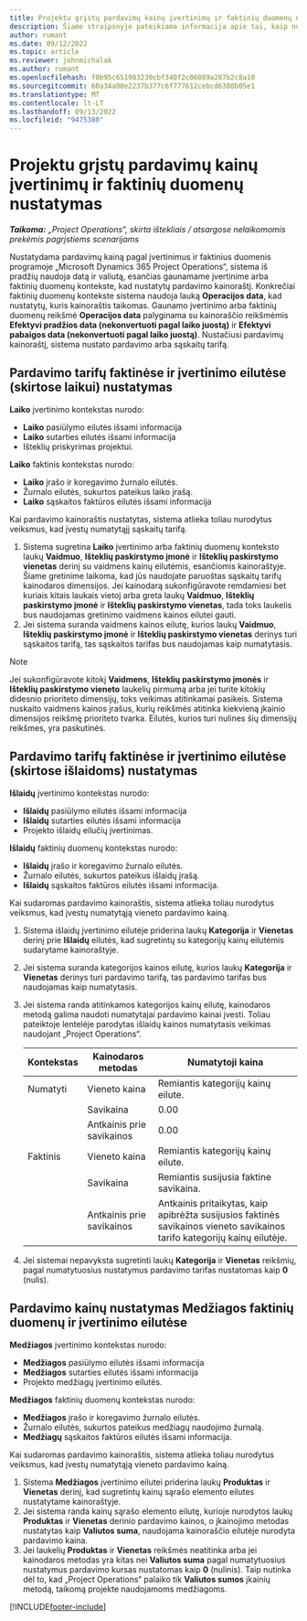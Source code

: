 ```yaml
---
title: Projektu grįstų pardavimų kainų įvertinimų ir faktinių duomenų nustatymas
description: Šiame straipsnyje pateikiama informacija apie tai, kaip nustatomos projektu grįstų pardavimų kainos pagal įvertinimus ir faktinius duomenis.
author: rumant
ms.date: 09/12/2022
ms.topic: article
ms.reviewer: johnmichalak
ms.author: rumant
ms.openlocfilehash: f0b95c651983230cbf340f2c06089a287b2c8a10
ms.sourcegitcommit: 60a34a00e2237b377c6f777612cebcd6380b05e1
ms.translationtype: MT
ms.contentlocale: lt-LT
ms.lasthandoff: 09/13/2022
ms.locfileid: "9475380"
---
```

#  <a name="determine-sales-prices-for-project-based-estimates-and-actuals"></a>Projektu grįstų pardavimų kainų įvertinimų ir faktinių duomenų nustatymas

_**Taikoma:** „Project Operations“, skirta ištekliais / atsargose nelaikomomis prekėmis pagrįstiems scenarijams_

Nustatydama pardavimų kainą pagal įvertinimus ir faktinius duomenis programoje „Microsoft Dynamics 365 Project Operations“, sistema iš pradžių naudoja datą ir valiutą, esančias gaunamame įvertinime arba faktinių duomenų kontekste, kad nustatytų pardavimo kainoraštį. Konkrečiai faktinių duomenų kontekste sistema naudoja lauką **Operacijos data**, kad nustatytų, kuris kainoraštis taikomas. Gaunamo įvertinimo arba faktinių duomenų reikšmė **Operacijos data** palyginama su kainoraščio reikšmėmis **Efektyvi pradžios data (nekonvertuoti pagal laiko juostą)** ir **Efektyvi pabaigos data (nekonvertuoti pagal laiko juostą)**. Nustačiusi pardavimų kainoraštį, sistema nustato pardavimo arba sąskaitų tarifą.

## <a name="determining-sales-rates-on-actual-and-estimate-lines-for-time"></a>Pardavimo tarifų faktinėse ir įvertinimo eilutėse (skirtose laikui) nustatymas

**Laiko** įvertinimo kontekstas nurodo:

- **Laiko** pasiūlymo eilutės išsami informacija
- **Laiko** sutarties eilutės išsami informacija
- Išteklių priskyrimas projektui.

**Laiko** faktinis kontekstas nurodo:

- **Laiko** įrašo ir koregavimo žurnalo eilutės.
- Žurnalo eilutės, sukurtos pateikus laiko įrašą.
- **Laiko** sąskaitos faktūros eilutės išsami informacija 

Kai pardavimo kainoraštis nustatytas, sistema atlieka toliau nurodytus veiksmus, kad įvestų numatytąjį sąskaitų tarifą.

1. Sistema sugretina **Laiko** įvertinimo arba faktinių duomenų konteksto laukų **Vaidmuo**, **Išteklių paskirstymo įmonė** ir **Išteklių paskirstymo vienetas** derinį su vaidmens kainų eilutėmis, esančiomis kainoraštyje. Šiame gretinime laikoma, kad jūs naudojate paruoštas sąskaitų tarifų kainodaros dimensijos. Jei kainodarą sukonfigūravote remdamiesi bet kuriais kitais laukais vietoj arba greta laukų **Vaidmuo**, **Išteklių paskirstymo įmonė** ir **Išteklių paskirstymo vienetas**, tada toks laukelis bus naudojamas gretinimo vaidmens kainos eilutei gauti.
1. Jei sistema suranda vaidmens kainos eilutę, kurios laukų **Vaidmuo**, **Išteklių paskirstymo įmonė** ir **Išteklių paskirstymo vienetas** derinys turi sąskaitos tarifą, tas sąskaitos tarifas bus naudojamas kaip numatytasis.

> [!NOTE]
> Jei sukonfigūravote kitokį **Vaidmens**, **Išteklių paskirstymo įmonės** ir **Išteklių paskirstymo vieneto** laukelių pirmumą arba jei turite kitokių didesnio prioriteto dimensijų, toks veikimas atitinkamai pasikeis. Sistema nuskaito vaidmens kainos įrašus, kurių reikšmės atitinka kiekvieną įkainio dimensijos reikšmę prioriteto tvarka. Eilutės, kurios turi nulines šių dimensijų reikšmes, yra paskutinės.

## <a name="determining-sales-rates-on-actual-and-estimate-lines-for-expense"></a>Pardavimo tarifų faktinėse ir įvertinimo eilutėse (skirtose išlaidoms) nustatymas

**Išlaidų** įvertinimo kontekstas nurodo:

- **Išlaidų** pasiūlymo eilutės išsami informacija
- **Išlaidų** sutarties eilutės išsami informacija
- Projekto išlaidų eilučių įvertinimas.

**Išlaidų** faktinių duomenų kontekstas nurodo:

- **Išlaidų** įrašo ir koregavimo žurnalo eilutės.
- Žurnalo eilutės, sukurtos pateikus išlaidų įrašą.
- **Išlaidų** sąskaitos faktūros eilutės išsami informacija. 

Kai sudaromas pardavimo kainoraštis, sistema atlieka toliau nurodytus veiksmus, kad įvestų numatytąją vieneto pardavimo kainą.

1. Sistema išlaidų įvertinimo eilutėje priderina laukų **Kategorija** ir **Vienetas** derinį prie **Išlaidų** eilutės, kad sugretintų su kategorijų kainų eilutėmis sudarytame kainoraštyje.
1. Jei sistema suranda kategorijos kainos eilutę, kurios laukų **Kategorija** ir **Vienetas** derinys turi pardavimo tarifą, tas pardavimo tarifas bus naudojamas kaip numatytasis.
1. Jei sistema randa atitinkamos kategorijos kainų eilutę, kainodaros metodą galima naudoti numatytajai pardavimo kainai įvesti. Toliau pateiktoje lentelėje parodytas išlaidų kainos numatytasis veikimas naudojant „Project Operations“.

    | Kontekstas | Kainodaros metodas | Numatytoji kaina |
    | --- | --- | --- |
    | Numatyti | Vieneto kaina | Remiantis kategorijų kainų eilute. |
    |        | Savikaina | 0.00 |
    |        | Antkainis prie savikainos | 0.00 |
    | Faktinis | Vieneto kaina | Remiantis kategorijų kainų eilute. |
    |        | Savikaina | Remiantis susijusia faktine savikaina. |
    |        | Antkainis prie savikainos | Antkainis pritaikytas, kaip apibrėžta susijusios faktinės savikainos vieneto savikainos tarifo kategorijų kainų eilutėje. |

1. Jei sistemai nepavyksta sugretinti laukų **Kategorija** ir **Vienetas** reikšmių, pagal numatytuosius nustatymus pardavimo tarifas nustatomas kaip **0** (nulis).

## <a name="determining-sales-rates-on-actual-and-estimate-lines-for-material"></a>Pardavimo kainų nustatymas Medžiagos faktinių duomenų ir įvertinimo eilutėse

**Medžiagos** įvertinimo kontekstas nurodo:

- **Medžiagos** pasiūlymo eilutės išsami informacija
- **Medžiagos** sutarties eilutės išsami informacija
- Projekto medžiagų įvertinimo eilutės.

**Medžiagos** faktinių duomenų kontekstas nurodo:

- **Medžiagos** įrašo ir koregavimo žurnalo eilutės.
- Žurnalo eilutės, sukurtos pateikus medžiagų naudojimo žurnalą.
- **Medžiagų** sąskaitos faktūros eilutės išsami informacija. 

Kai sudaromas pardavimo kainoraštis, sistema atlieka toliau nurodytus veiksmus, kad įvestų numatytąją vieneto pardavimo kainą.

1. Sistema **Medžiagos** įvertinimo eilutei priderina laukų **Produktas** ir **Vienetas** derinį, kad sugretintų kainų sąrašo elemento eilutes nustatytame kainoraštyje.
1. Jei sistema randa kainų sąrašo elemento eilutę, kurioje nurodytos laukų **Produktas** ir **Vienetas** derinio pardavimo kainos, o įkainojimo metodas nustatytas kaip **Valiutos suma**, naudojama kainoraščio eilutėje nurodyta pardavimo kaina. 
1. Jei laukelių **Produktas** ir **Vienetas** reikšmės neatitinka arba jei kainodaros metodas yra kitas nei **Valiutos suma** pagal numatytuosius nustatymus pardavimo kursas nustatomas kaip **0** (nulinis). Taip nutinka dėl to, kad „Project Operations“ palaiko tik **Valiutos sumos** įkainių metodą, taikomą projekte naudojamoms medžiagoms.

[!INCLUDE[footer-include](../includes/footer-banner.md)]
